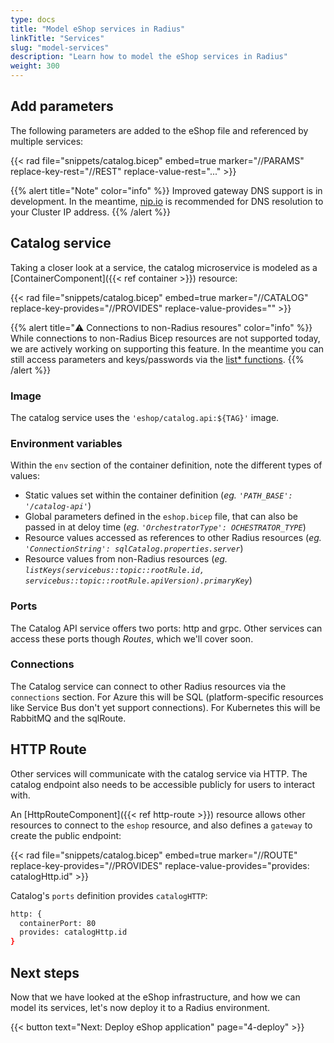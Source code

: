 ```yaml
---
type: docs
title: "Model eShop services in Radius"
linkTitle: "Services"
slug: "model-services"
description: "Learn how to model the eShop services in Radius"
weight: 300
---
```


## Add parameters

The following parameters are added to the eShop file and referenced by multiple services:

{{< rad file="snippets/catalog.bicep" embed=true marker="//PARAMS" replace-key-rest="//REST" replace-value-rest="..." >}}

{{% alert title="Note" color="info" %}}
Improved gateway DNS support is in development. In the meantime, [nip.io](https://nip.io) is recommended for DNS resolution to your Cluster IP address.
{{% /alert %}}

## Catalog service

Taking a closer look at a service, the catalog microservice is modeled as a [ContainerComponent]({{< ref container >}}) resource:

{{< rad file="snippets/catalog.bicep" embed=true marker="//CATALOG" replace-key-provides="//PROVIDES" replace-value-provides="" >}}

{{% alert title="⚠️ Connections to non-Radius resoures" color="info" %}}
While connections to non-Radius Bicep resources are not supported today, we are actively working on supporting this feature. In the meantime you can still access parameters and keys/passwords via the [list* functions](https://docs.microsoft.com/en-us/azure/azure-resource-manager/bicep/bicep-functions-resource#list).
{{% /alert %}}

### Image

The catalog service uses the `'eshop/catalog.api:${TAG}'` image.

### Environment variables

Within the `env` section of the container definition, note the different types of values:

- Static values set within the container definition (*eg. `'PATH_BASE': '/catalog-api'`*)
- Global parameters defined in the `eshop.bicep` file, that can also be passed in at deloy time (*eg. `'OrchestratorType': OCHESTRATOR_TYPE`*)
- Resource values accessed as references to other Radius resources (*eg. `'ConnectionString': sqlCatalog.properties.server`*)
- Resource values from non-Radius resources (*eg. `listKeys(servicebus::topic::rootRule.id, servicebus::topic::rootRule.apiVersion).primaryKey`*)

### Ports

The Catalog API service offers two ports: http and grpc. Other services can access these ports though *Routes*, which we'll cover soon.

### Connections

The Catalog service can connect to other Radius resources via the `connections` section. For Azure this will be SQL (platform-specific resources like Service Bus don't yet support connections). For Kubernetes this will be RabbitMQ and the sqlRoute.

## HTTP Route

Other services will communicate with the catalog service via HTTP. The catalog endpoint also needs to be accessible publicly for users to interact with.

An [HttpRouteComponent]({{< ref http-route >}}) resource allows other resources to connect to the `eshop` resource, and also defines a `gateway` to create the public endpoint:

{{< rad file="snippets/catalog.bicep" embed=true marker="//ROUTE" replace-key-provides="//PROVIDES" replace-value-provides="provides: catalogHttp.id" >}}

Catalog's `ports` definition provides `catalogHTTP`:

```sh
http: {
  containerPort: 80
  provides: catalogHttp.id
}
```

## Next steps

Now that we have looked at the eShop infrastructure, and how we can model its services, let's now deploy it to a Radius environment.

{{< button text="Next: Deploy eShop application" page="4-deploy" >}}
